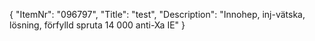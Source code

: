 {
  "ItemNr": "096797",
  "Title": "test",
  "Description": "Innohep, inj-vätska, lösning, förfylld spruta 14 000 anti-Xa IE"
}